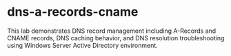 # dns-a-records-cname
This lab demonstrates DNS record management including A-Records and CNAME records, DNS caching behavior, and DNS resolution troubleshooting using Windows Server Active Directory environment.
